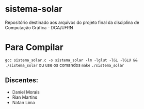 # sistema-solar
Repositório destinado aos arquivos do projeto final da disciplina de Computação Gráfica - DCA/UFRN

# Para Compilar
`gcc sistema_solar.c -o sistema_solar -lm -lglut -lGL -lGLU && ./sistema_solar`
ou use os comandos
`make`
`./sistema_solar`

## Discentes:
* Daniel Morais
* Rian Martins
* Natan Lima
